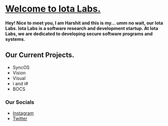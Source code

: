 # **[Welcome to Iota Labs.](https://iota.github.io)**

**Hey! Nice to meet you, I am Harshit and this is my... umm no wait, our Iota Labs.
Iota Labs is a software research and development startup.
At Iota Labs, we are dedicated to developing secure software programs and systems.**

## **Our Current Projects.**
- SyncOS
- Vision
- Visual
- i and i#
- BOCS

### **Our Socials**
- [Instagram](https://www.instagram.com/ureshiii7)
- [Twitter](https://twitter.com/Ureshii07)

